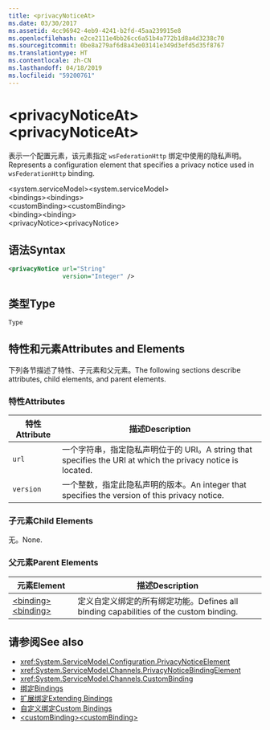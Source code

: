 ```yaml
---
title: <privacyNoticeAt>
ms.date: 03/30/2017
ms.assetid: 4cc96942-4eb9-4241-b2fd-45aa239915e8
ms.openlocfilehash: e2ce2111e4bb26cc6a51b4a772b1d8a4d3238c70
ms.sourcegitcommit: 0be8a279af6d8a43e03141e349d3efd5d35f8767
ms.translationtype: HT
ms.contentlocale: zh-CN
ms.lasthandoff: 04/18/2019
ms.locfileid: "59200761"
---
```

# <a name="privacynoticeat"></a><span data-ttu-id="ec807-101">\<privacyNoticeAt></span><span class="sxs-lookup"><span data-stu-id="ec807-101">\<privacyNoticeAt></span></span>
<span data-ttu-id="ec807-102">表示一个配置元素，该元素指定 `wsFederationHttp` 绑定中使用的隐私声明。</span><span class="sxs-lookup"><span data-stu-id="ec807-102">Represents a configuration element that specifies a privacy notice used in `wsFederationHttp` binding.</span></span>  
  
 <span data-ttu-id="ec807-103">\<system.serviceModel></span><span class="sxs-lookup"><span data-stu-id="ec807-103">\<system.serviceModel></span></span>  
<span data-ttu-id="ec807-104">\<bindings></span><span class="sxs-lookup"><span data-stu-id="ec807-104">\<bindings></span></span>  
<span data-ttu-id="ec807-105">\<customBinding></span><span class="sxs-lookup"><span data-stu-id="ec807-105">\<customBinding></span></span>  
<span data-ttu-id="ec807-106">\<binding></span><span class="sxs-lookup"><span data-stu-id="ec807-106">\<binding></span></span>  
<span data-ttu-id="ec807-107">\<privacyNotice></span><span class="sxs-lookup"><span data-stu-id="ec807-107">\<privacyNotice></span></span>  
  
## <a name="syntax"></a><span data-ttu-id="ec807-108">语法</span><span class="sxs-lookup"><span data-stu-id="ec807-108">Syntax</span></span>  
  
```xml  
<privacyNotice url="String"
               version="Integer" />
```  
  
## <a name="type"></a><span data-ttu-id="ec807-109">类型</span><span class="sxs-lookup"><span data-stu-id="ec807-109">Type</span></span>  
 `Type`  
  
## <a name="attributes-and-elements"></a><span data-ttu-id="ec807-110">特性和元素</span><span class="sxs-lookup"><span data-stu-id="ec807-110">Attributes and Elements</span></span>  
 <span data-ttu-id="ec807-111">下列各节描述了特性、子元素和父元素。</span><span class="sxs-lookup"><span data-stu-id="ec807-111">The following sections describe attributes, child elements, and parent elements.</span></span>  
  
### <a name="attributes"></a><span data-ttu-id="ec807-112">特性</span><span class="sxs-lookup"><span data-stu-id="ec807-112">Attributes</span></span>  
  
|<span data-ttu-id="ec807-113">特性</span><span class="sxs-lookup"><span data-stu-id="ec807-113">Attribute</span></span>|<span data-ttu-id="ec807-114">描述</span><span class="sxs-lookup"><span data-stu-id="ec807-114">Description</span></span>|  
|---------------|-----------------|  
|`url`|<span data-ttu-id="ec807-115">一个字符串，指定隐私声明位于的 URI。</span><span class="sxs-lookup"><span data-stu-id="ec807-115">A string that specifies the URI at which the privacy notice is located.</span></span>|  
|`version`|<span data-ttu-id="ec807-116">一个整数，指定此隐私声明的版本。</span><span class="sxs-lookup"><span data-stu-id="ec807-116">An integer that specifies the version of this privacy notice.</span></span>|  
  
### <a name="child-elements"></a><span data-ttu-id="ec807-117">子元素</span><span class="sxs-lookup"><span data-stu-id="ec807-117">Child Elements</span></span>  
 <span data-ttu-id="ec807-118">无。</span><span class="sxs-lookup"><span data-stu-id="ec807-118">None.</span></span>  
  
### <a name="parent-elements"></a><span data-ttu-id="ec807-119">父元素</span><span class="sxs-lookup"><span data-stu-id="ec807-119">Parent Elements</span></span>  
  
|<span data-ttu-id="ec807-120">元素</span><span class="sxs-lookup"><span data-stu-id="ec807-120">Element</span></span>|<span data-ttu-id="ec807-121">描述</span><span class="sxs-lookup"><span data-stu-id="ec807-121">Description</span></span>|  
|-------------|-----------------|  
|[<span data-ttu-id="ec807-122">\<binding></span><span class="sxs-lookup"><span data-stu-id="ec807-122">\<binding></span></span>](../../../../../docs/framework/misc/binding.md)|<span data-ttu-id="ec807-123">定义自定义绑定的所有绑定功能。</span><span class="sxs-lookup"><span data-stu-id="ec807-123">Defines all binding capabilities of the custom binding.</span></span>|  
  
## <a name="see-also"></a><span data-ttu-id="ec807-124">请参阅</span><span class="sxs-lookup"><span data-stu-id="ec807-124">See also</span></span>

- <xref:System.ServiceModel.Configuration.PrivacyNoticeElement>
- <xref:System.ServiceModel.Channels.PrivacyNoticeBindingElement>
- <xref:System.ServiceModel.Channels.CustomBinding>
- [<span data-ttu-id="ec807-125">绑定</span><span class="sxs-lookup"><span data-stu-id="ec807-125">Bindings</span></span>](../../../../../docs/framework/wcf/bindings.md)
- [<span data-ttu-id="ec807-126">扩展绑定</span><span class="sxs-lookup"><span data-stu-id="ec807-126">Extending Bindings</span></span>](../../../../../docs/framework/wcf/extending/extending-bindings.md)
- [<span data-ttu-id="ec807-127">自定义绑定</span><span class="sxs-lookup"><span data-stu-id="ec807-127">Custom Bindings</span></span>](../../../../../docs/framework/wcf/extending/custom-bindings.md)
- [<span data-ttu-id="ec807-128">\<customBinding></span><span class="sxs-lookup"><span data-stu-id="ec807-128">\<customBinding></span></span>](../../../../../docs/framework/configure-apps/file-schema/wcf/custombinding.md)
